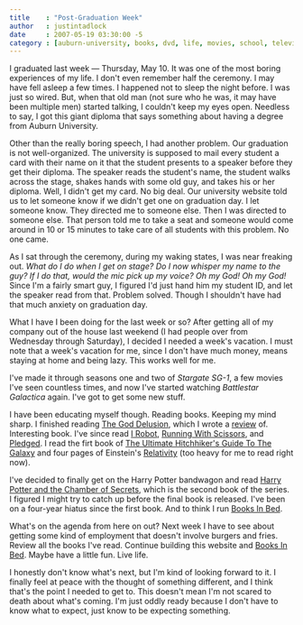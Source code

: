 ```yaml
---
title    : "Post-Graduation Week"
author   : justintadlock
date     : 2007-05-19 03:30:00 -5
category : [auburn-university, books, dvd, life, movies, school, television]
---
```


I graduated last week &mdash; Thursday, May 10.  It was one of the most boring experiences of my life.  I don't even remember half the ceremony.  I may have fell asleep a few times.  I happened not to sleep the night before.  I was just so wired.  But, when that old man (not sure who he was, it may have been multiple men) started talking, I couldn't keep my eyes open.  Needless to say, I got this giant diploma that says something about having a degree from Auburn University.

Other than the really boring speech, I had another problem.  Our graduation is not well-organized.  The university is supposed to mail every student a card with their name on it that the student presents to a speaker before they get their diploma.  The speaker reads the student's name, the student walks across the stage, shakes hands with some old guy, and takes his or her diploma.  Well, I didn't get my card.  No big deal.  Our university website told us to let someone know if we didn't get one on graduation day.  I let someone know.  They directed me to someone else.  Then I was directed to someone else.  That person told me to take a seat and someone would come around in 10 or 15 minutes to take care of all students with this problem.  No one came.

As I sat through the ceremony, during my waking states, I was near freaking out.  <em> What do I do when I get on stage?  Do I now whisper my name to the guy?  If I do that, would the mic pick up my voice?  Oh my God!  Oh my God!</em>  Since I'm a fairly smart guy, I figured I'd just hand him my student ID, and let the speaker read from that.  Problem solved.  Though I shouldn't have had that much anxiety on graduation day.

What I have I been doing for the last week or so?  After getting all of my company out of the house last weekend (I had people over from Wednesday through Saturday), I decided I needed a week's vacation.  I must note that a week's vacation for me, since I don't have much money, means staying at home and being lazy.  This works well for me.

I've made it through seasons one and two of <em> Stargate SG-1</em>, a few movies I've seen countless times, and now I've started watching <em> Battlestar Galactica</em> again.  I've got to get some new stuff.

I have been educating myself though.  Reading books.  Keeping my mind sharp.  I finished reading <a href="http://www.amazon.com/gp/product/0618680004/?tag=justtadl-20" title="Buy Richard Dawkin's The God Delusion From Amazon"> The God Delusion</a>, which I wrote a <a href="http://justintadlock.com/archives/2007/05/16/god-delusion" title="My Review Of The God Delusion"> review</a> of.  Interesting book.  I've since read <a href="http://www.amazon.com/gp/product/0553803700/?tag=justtadl-20" title="Buy Isaac Asimov's I, Robot From Amazon"> I Robot</a>,  <a href="http://www.amazon.com/gp/product/031242227X/?tag=justtadl-20" title="Buy Augusten Burroughs Running With Scissors From Amazon"> Running With Scissors</a>, and <a href="http://www.amazon.com/gp/product/0786888598/?tag=justtadl-20" title="Buy Alexandra Robbins' Pledged From Amazon"> Pledged</a>.  I read the firt book of <a href="http://www.amazon.com/gp/product/0345453743/?tag=justtadl-20" title="Buy Douglas Adams' The Ultimate Hitchhiker's Guide To The Galaxy From Amazon"> The Ultimate Hitchhiker's Guide To The Galaxy</a> and four pages of Einstein's <a href="http://www.amazon.com/gp/product/0517884410/?tag=justtadl-20" title="Buy Einstein's Relativity From Amazon"> Relativity</a> (too heavy for me to read right now).

I've decided to finally get on the Harry Potter bandwagon and read <a href="http://www.amazon.com/gp/product/0439064864/?tag=justtadl-20" title="Buy J. K. Rowling's Harry Potter and the Chamber of Secrets From Amazon"> Harry Potter and the Chamber of Secrets</a>, which is the second book of the series.  I figured I might try to catch up before the final book is released.  I've been on a four-year hiatus since the first book.  And to think I run <a href="http://booksinbed.com" title="Books In Bed"> Books In Bed</a>.

What's on the agenda from here on out?  Next week I have to see about getting some kind of employment that doesn't involve burgers and fries.  Review all the books I've read.  Continue building this website and <a href="http://booksinbed.com" title="Books In Bed"> Books In Bed</a>.  Maybe have a little fun.  Live life.

I honestly don't know what's next, but I'm kind of looking forward to it.  I finally feel at peace with the thought of something different, and I think that's the point I needed to get to.  This doesn't mean I'm not scared to death about what's coming.  I'm just oddly ready because I don't have to know what to expect, just know to be expecting something.
